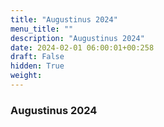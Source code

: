 ```yaml
---
title: "Augustinus 2024"
menu_title: ""
description: "Augustinus 2024"
date: 2024-02-01 06:00:01+00:258
draft: False
hidden: True
weight:
---
```

### Augustinus 2024


